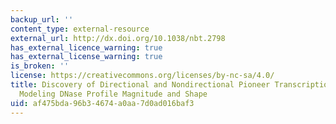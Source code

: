 ```yaml
---
backup_url: ''
content_type: external-resource
external_url: http://dx.doi.org/10.1038/nbt.2798
has_external_licence_warning: true
has_external_license_warning: true
is_broken: ''
license: https://creativecommons.org/licenses/by-nc-sa/4.0/
title: Discovery of Directional and Nondirectional Pioneer Transcription Factors by
  Modeling DNase Profile Magnitude and Shape
uid: af475bda-96b3-4674-a0aa-7d0ad016baf3
---
```

